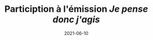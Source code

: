 ---
layout: default
date: 2021-06-10
img: 
category: info
title: "Particiption à l'émission <i>Je pense donc j'agis</i>"
description: "Nous discutons de pollution sonore dans l'émission radio <i>Je pense donc j'agis</i> où nous avons été 
invités sur RCF. Émission à ré-écouter en replay. Intervention à partir de 28:30min."
tags: presse
tag_url: /presse/
button_name: Écoutez l'émission en replay
doclink: "/audio/je_pense_donc_jagis_20210611.mp3"

---